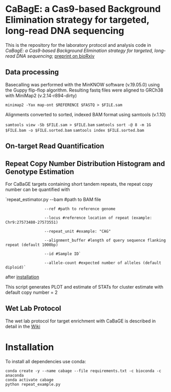 # CaBagE: a Cas9-based Background Elimination strategy for targeted, long-read DNA sequencing

This is the repository for the laboratory protocol and analysis code in *CaBagE: a Cas9-based Background Elimination strategy for targeted, long-read DNA sequencing*; [preprint on bioRxiv](https://www.biorxiv.org/content/10.1101/2020.10.13.337253v2)

## Data processing
Basecalling was performed with the MinKNOW software (v.19.05.0) using the Guppy flip-flop algorithm. Resulting fastq files were aligned to GRCh38 with MiniMap2 (v.2.14-r894-dirty)

`minimap2 -Yax map-ont $REFERENCE $FASTQ > $FILE.sam`

Alignments converted to sorted, indexed BAM format using samtools (v.1.10)

`samtools view -Sb $FILE.sam > $FILE.bam`
`samtools sort -@ 8 -m 1G $FILE.bam -o $FILE.sorted.bam`
`samtools index $FILE.sorted.bam`

## On-target Read Quantification

## Repeat Copy Number Distribution Histogram and Genotype Estimation

For CaBaGE targets containing short tandem repeats, the repeat copy number can be quantified with 

`repeat_estimator.py --bam #path to BAM file

                     --ref #path to reference genome
                     
                     --locus #reference location of repeat (example: Chr9:27573480-27573551)
                     
                     --repeat_unit #example: "CAG"
                     
                     --alignment_buffer #length of query sequence flanking repeat (default 1000bp)
                     
                     --id #Sample ID`
                     
                     --allele-count #expected number of alleles (default diploid)` 

after [installation](#Installation)

This script generates PLOT and estimate of STATs for cluster estimate with default copy number = 2


## Wet Lab Protocol

The wet lab protocol for target enrichment with CaBaGE is described in detail in the [Wiki](https://github.com/adw222/CaBagE-manuscript/wiki)


# Installation

To install all dependencies use conda:

```
conda create -y --name cabage --file requirements.txt -c bioconda -c anaconda
conda activate cabage
python repeat_example.py
```
